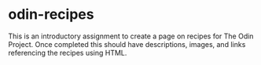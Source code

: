 # odin-recipes
This is an introductory assignment to create a page on recipes for The Odin Project.
Once completed this should have descriptions, images, and links referencing the recipes using HTML.